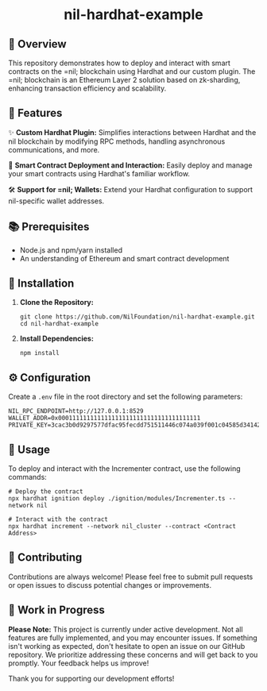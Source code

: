 
<div align="center">
  <h1>nil-hardhat-example</h1>
</div>

## 🚀 Overview
This repository demonstrates how to deploy and interact with smart contracts on the =nil; blockchain using Hardhat and our custom plugin. The =nil; blockchain is an Ethereum Layer 2 solution based on zk-sharding, enhancing transaction efficiency and scalability.

## 📄 Features
✨ **Custom Hardhat Plugin:** Simplifies interactions between Hardhat and the nil blockchain by modifying RPC methods, handling asynchronous communications, and more.

🔧 **Smart Contract Deployment and Interaction:** Easily deploy and manage your smart contracts using Hardhat's familiar workflow.

🛠️ **Support for =nil; Wallets:** Extend your Hardhat configuration to support nil-specific wallet addresses.

## 📚 Prerequisites
- Node.js and npm/yarn installed
- An understanding of Ethereum and smart contract development

## 🔧 Installation
1. **Clone the Repository:**
   ```
   git clone https://github.com/NilFoundation/nil-hardhat-example.git
   cd nil-hardhat-example
   ```
2. **Install Dependencies:**
   ```
   npm install
   ```

## ⚙️ Configuration
Create a `.env` file in the root directory and set the following parameters:
```
NIL_RPC_ENDPOINT=http://127.0.0.1:8529
WALLET_ADDR=0x0001111111111111111111111111111111111111
PRIVATE_KEY=3cac3b0d9297577dfac95fecdd751511446c074a039f001c04585d341423a82a
```

## 🎯 Usage
To deploy and interact with the Incrementer contract, use the following commands:
```
# Deploy the contract
npx hardhat ignition deploy ./ignition/modules/Incrementer.ts --network nil

# Interact with the contract
npx hardhat increment --network nil_cluster --contract <Contract Address>
```

## 💪 Contributing
 Contributions are always welcome! Please feel free to submit pull requests or open issues to discuss potential changes or improvements.

## 🚧 Work in Progress
**Please Note:** This project is currently under active development. Not all features are fully implemented, and you may encounter issues. If something isn't working as expected, don't hesitate to open an issue on our GitHub repository. We prioritize addressing these concerns and will get back to you promptly. Your feedback helps us improve!

Thank you for supporting our development efforts!

